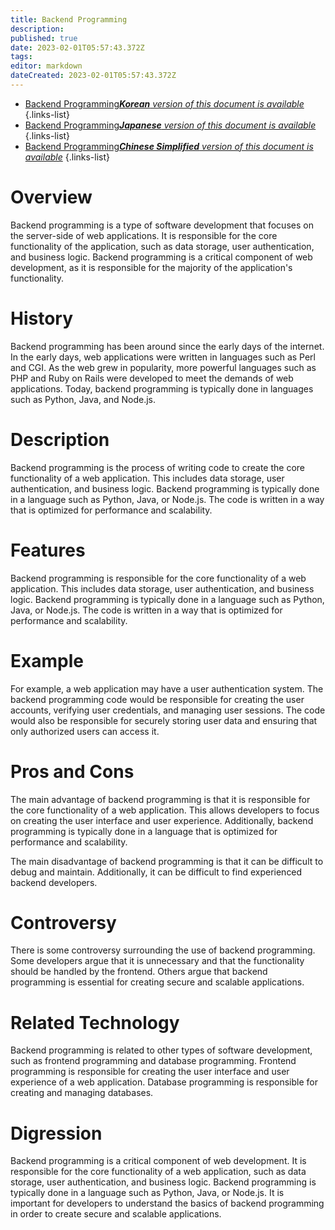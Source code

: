 ```yaml
---
title: Backend Programming
description: 
published: true
date: 2023-02-01T05:57:43.372Z
tags: 
editor: markdown
dateCreated: 2023-02-01T05:57:43.372Z
---
```


- [Backend Programming***Korean** version of this document is available*](/ko/Knowledge-base/Dictionary/backend-programming)
{.links-list}
- [Backend Programming***Japanese** version of this document is available*](/ja/Knowledge-base/Dictionary/backend-programming)
{.links-list}
- [Backend Programming***Chinese Simplified** version of this document is available*](/zh/Knowledge-base/Dictionary/backend-programming)
{.links-list}


# Overview
Backend programming is a type of software development that focuses on the server-side of web applications. It is responsible for the core functionality of the application, such as data storage, user authentication, and business logic. Backend programming is a critical component of web development, as it is responsible for the majority of the application's functionality.

# History
Backend programming has been around since the early days of the internet. In the early days, web applications were written in languages such as Perl and CGI. As the web grew in popularity, more powerful languages such as PHP and Ruby on Rails were developed to meet the demands of web applications. Today, backend programming is typically done in languages such as Python, Java, and Node.js.

# Description
Backend programming is the process of writing code to create the core functionality of a web application. This includes data storage, user authentication, and business logic. Backend programming is typically done in a language such as Python, Java, or Node.js. The code is written in a way that is optimized for performance and scalability.

# Features
Backend programming is responsible for the core functionality of a web application. This includes data storage, user authentication, and business logic. Backend programming is typically done in a language such as Python, Java, or Node.js. The code is written in a way that is optimized for performance and scalability.

# Example
For example, a web application may have a user authentication system. The backend programming code would be responsible for creating the user accounts, verifying user credentials, and managing user sessions. The code would also be responsible for securely storing user data and ensuring that only authorized users can access it.

# Pros and Cons
The main advantage of backend programming is that it is responsible for the core functionality of a web application. This allows developers to focus on creating the user interface and user experience. Additionally, backend programming is typically done in a language that is optimized for performance and scalability.

The main disadvantage of backend programming is that it can be difficult to debug and maintain. Additionally, it can be difficult to find experienced backend developers.

# Controversy
There is some controversy surrounding the use of backend programming. Some developers argue that it is unnecessary and that the functionality should be handled by the frontend. Others argue that backend programming is essential for creating secure and scalable applications.

# Related Technology
Backend programming is related to other types of software development, such as frontend programming and database programming. Frontend programming is responsible for creating the user interface and user experience of a web application. Database programming is responsible for creating and managing databases.

# Digression
Backend programming is a critical component of web development. It is responsible for the core functionality of a web application, such as data storage, user authentication, and business logic. Backend programming is typically done in a language such as Python, Java, or Node.js. It is important for developers to understand the basics of backend programming in order to create secure and scalable applications.